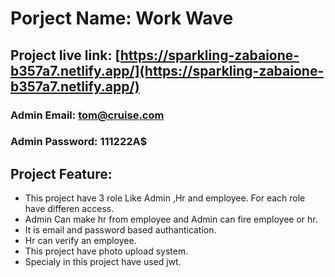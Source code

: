 # Porject Name: Work Wave

## Project live link: [https://sparkling-zabaione-b357a7.netlify.app/](https://sparkling-zabaione-b357a7.netlify.app/)

### Admin Email: tom@cruise.com
### Admin Password: 111222A$

## Project Feature:
* This project have 3 role Like Admin ,Hr and employee. For each role have differen access.
* Admin Can make hr from employee and Admin can fire employee or hr.
* It is email and password based authantication.
* Hr can verify an employee.
* This project have photo upload system.
* Specialy in this project have used jwt. 